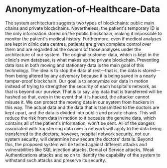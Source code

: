# Anonymyzation-of-Healthcare-Data

The system architecture suggests two types of blockchains: public main chains and private blockchains. Nevertheless, the patient's temporary ID is the only information stored on the public blockchain, making it impossible to monitor the patient's medical history. Furthermore, even if medical analyses are kept in clinic data centres, patients are given complete control over them and are regarded as the owners of those analyses under the architecture of our system. The original customer data, which is kept in the clinic's own database, is what makes up the private blockchain. Preventing data loss in both moving and stationary data is the main goal of this technology. The idea is to stop the data at rest—that is, the data is stored—from being altered by any adversary because it is being saved in a nearly tamper-proof blockchain. Our goal is to anonymize our data in motion instead of trying to strengthen the security of each hospital's network, as that is beyond our purview. That is to say, any data that is transferred will be hashed so that, even in the event that it is hacked, the attacker cannot misuse it. We can protect the moving data in our system from hackers in this way. The actual data and the data that is transmitted to the doctors are kept apart, and the data is divided into public and private chains. This will reduce the risk from data in motion to it because the genuine data, which contains all of the patient's information, won't be sent. All of the dangers associated with transferring data over a network will apply to the data being transferred to the doctors; however, hospital network security, not our system security, will determine how secure the doctors' data is. 
Beyond this, the proposed system will be tested against different attacks and vulnerabilities like SQL injection attacks, Denial of Service attacks, Weak Authentications attacks and so on to identify the capability of the system to withstand such attacks and preserve its security.

